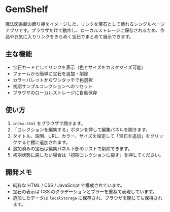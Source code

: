 # GemShelf

魔法図書館の飾り棚をイメージした、リンクを宝石として飾れるシングルページアプリです。ブラウザだけで動作し、ローカルストレージに保存されるため、作品やお気に入りリンクをきらめく宝石でまとめて展示できます。

## 主な機能

- 宝石カードとしてリンクを表示（色とサイズをカスタマイズ可能）
- フォームから簡単に宝石を追加・削除
- カラーパレットからワンタッチで色選択
- 初期サンプルコレクションへのリセット
- ブラウザのローカルストレージに自動保存

## 使い方

1. `index.html` をブラウザで開きます。
2. 「コレクションを編集する」ボタンを押して編集パネルを開きます。
3. タイトル、説明、URL、カラー、サイズを設定して「宝石を追加」をクリックすると棚に追加されます。
4. 追加済みの宝石は編集パネル下部のリストで削除できます。
5. 初期状態に戻したい場合は「初期コレクションに戻す」を押してください。

## 開発メモ

- 純粋な HTML / CSS / JavaScript で構成されています。
- 宝石の表示は CSS のグラデーションとブラーを重ねて表現しています。
- 追加したデータは `localStorage` に保存され、ブラウザを閉じても保持されます。

